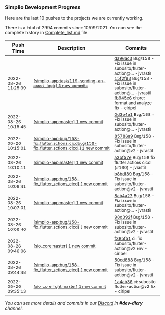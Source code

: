 
### Simplio Development Progress

Here are the last 10 pushes to the projects we are currently working.

There is a total of 2994 commits since 10/09/2021. You can see the complete history in
 [Complete_list.md](Complete_list.md) file.

| Push Time | Description | Commits |
| --- | --- | --- |
| <sub>2022-08-26 11:25:39</sub> | <sub>[[simplio-app:task/119\-sending\-an\-asset\-logic] 3 new commits](https://github.com/SimplioOfficial/simplio-app/compare/ceded993fc7e...fb945e67be02)</sub> | <sub>[da96ac3](https://github.com/SimplioOfficial/simplio-app/commit/da96ac3c5eaa7c8b5f0dd8d36a17d933b6132abd) Bug/158 - Fix issue in subosito/flutter-action@... - jvrastil<br>[15f2f93](https://github.com/SimplioOfficial/simplio-app/commit/15f2f93d0a3e39edb3ea87ed186b8b8065c67f97) Bug/158 - Fix issue in subosito/flutter-action@... - jvrastil<br>[fb945e6](https://github.com/SimplioOfficial/simplio-app/commit/fb945e67be02fee1c8fa9f11362cf96d052172bd) chore: format and analyze fix - ciripel</sub> |
| <sub>2022-08-26 10:15:45</sub> | <sub>[[simplio-app:master] 1 new commit](https://github.com/SimplioOfficial/simplio-app/commit/0d3e4e12a32c9eeed564ec605fdc858b613b0556)</sub> | <sub>[0d3e4e1](https://github.com/SimplioOfficial/simplio-app/commit/0d3e4e12a32c9eeed564ec605fdc858b613b0556) Bug/158 - Fix issue in subosito/flutter-action@... - jvrastil</sub> |
| <sub>2022-08-26 10:15:01</sub> | <sub>[[simplio-app:bug/158\-fix\_flutter\_actions\_cicdbug/158\-fix\_flutter\_actions\_cicd\_] 1 new commit](https://github.com/SimplioOfficial/simplio-app/commit/85786a9cfa1b515530d6d4765111d8a17d4c7d42)</sub> | <sub>[85786a9](https://github.com/SimplioOfficial/simplio-app/commit/85786a9cfa1b515530d6d4765111d8a17d4c7d42) Bug/158 - Fix issue in subosito/flutter-action@v2 - jvrastil</sub> |
| <sub>2022-08-26 10:10:11</sub> | <sub>[[simplio-app:master] 1 new commit](https://github.com/SimplioOfficial/simplio-app/commit/a3bf57e59dd4cb1ac21a555dea9098e76ab85e3d)</sub> | <sub>[a3bf57e](https://github.com/SimplioOfficial/simplio-app/commit/a3bf57e59dd4cb1ac21a555dea9098e76ab85e3d) Bug/158 fix flutter actions cicd (#160) - jvrastil</sub> |
| <sub>2022-08-26 10:08:41</sub> | <sub>[[simplio-app:bug/158\-fix\_flutter\_actions\_cicd] 1 new commit](https://github.com/SimplioOfficial/simplio-app/commit/b8bdf893f4a85bb703cb1620ef76c949411f8e84)</sub> | <sub>[b8bdf89](https://github.com/SimplioOfficial/simplio-app/commit/b8bdf893f4a85bb703cb1620ef76c949411f8e84) Bug/158 - Fix issue in subosito/flutter-action@v2 - jvrastil</sub> |
| <sub>2022-08-26 10:07:01</sub> | <sub>[[simplio-app:master] 1 new commit](https://github.com/SimplioOfficial/simplio-app/commit/8ab4a2701b9e46235562b54b60cca3007a1bc4c4)</sub> | <sub>[8ab4a27](https://github.com/SimplioOfficial/simplio-app/commit/8ab4a2701b9e46235562b54b60cca3007a1bc4c4) Bug/158 - Fix issue in subosito/flutter-action@... - jvrastil</sub> |
| <sub>2022-08-26 10:06:46</sub> | <sub>[[simplio-app:bug/158\-fix\_flutter\_actions\_cicd] 1 new commit](https://github.com/SimplioOfficial/simplio-app/commit/98d392fc3223feaf5151fdf0a587c58f6f14f87b)</sub> | <sub>[98d392f](https://github.com/SimplioOfficial/simplio-app/commit/98d392fc3223feaf5151fdf0a587c58f6f14f87b) Bug/158 - Fix issue in subosito/flutter-action@v2 - jvrastil</sub> |
| <sub>2022-08-26 09:46:06</sub> | <sub>[[sio_core:master] 1 new commit](https://github.com/SimplioOfficial/sio_core/commit/f36bf51e85e720cfb34ac49c01be33e1c24f221b)</sub> | <sub>[f36bf51](https://github.com/SimplioOfficial/sio_core/commit/f36bf51e85e720cfb34ac49c01be33e1c24f221b) ci: fix subosito/flutter-action@v2 env - ciripel</sub> |
| <sub>2022-08-26 09:44:48</sub> | <sub>[[simplio-app:bug/158\-fix\_flutter\_actions\_cicd] 1 new commit](https://github.com/SimplioOfficial/simplio-app/commit/50cd888049034fd32ad11e586c8af92e248bd4fd)</sub> | <sub>[50cd888](https://github.com/SimplioOfficial/simplio-app/commit/50cd888049034fd32ad11e586c8af92e248bd4fd) Bug/158 - Fix issue in subosito/flutter-action@v2 - jvrastil</sub> |
| <sub>2022-08-26 09:35:13</sub> | <sub>[[sio_core_light:master] 1 new commit](https://github.com/SimplioOfficial/sio_core_light/commit/1a4ab364ae0789ff62bf7f281b44e4613d31e449)</sub> | <sub>[1a4ab36](https://github.com/SimplioOfficial/sio_core_light/commit/1a4ab364ae0789ff62bf7f281b44e4613d31e449) ci: subosito flutter-action@v2 fix - ciripel</sub> |

_You can see more details and commits in our [Discord](https://discord.gg/aKhjuwZmdP) in **#dev-diary** channel._
